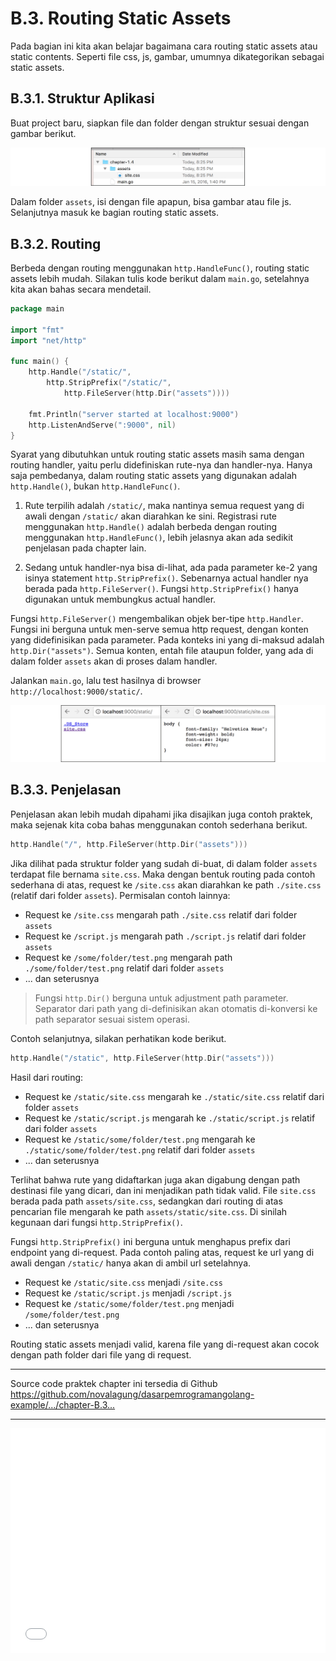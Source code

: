 # B.3. Routing Static Assets

Pada bagian ini kita akan belajar bagaimana cara routing static assets atau static contents. Seperti file css, js, gambar, umumnya dikategorikan sebagai static assets.

## B.3.1. Struktur Aplikasi

Buat project baru, siapkan file dan folder dengan struktur sesuai dengan gambar berikut.

![Structure](images/B_routing_static_assets_1_structure.png)

Dalam folder `assets`, isi dengan file apapun, bisa gambar atau file js. Selanjutnya masuk ke bagian routing static assets.

## B.3.2. Routing

Berbeda dengan routing menggunakan `http.HandleFunc()`, routing static assets lebih mudah. Silakan tulis kode berikut dalam `main.go`, setelahnya kita akan bahas secara mendetail.

```go
package main

import "fmt"
import "net/http"

func main() {
    http.Handle("/static/",
        http.StripPrefix("/static/",
            http.FileServer(http.Dir("assets"))))

    fmt.Println("server started at localhost:9000")
    http.ListenAndServe(":9000", nil)
}
```

Syarat yang dibutuhkan untuk routing static assets masih sama dengan routing handler, yaitu perlu didefiniskan rute-nya dan handler-nya. Hanya saja pembedanya, dalam routing static assets yang digunakan adalah `http.Handle()`, bukan `http.HandleFunc()`.

 1. Rute terpilih adalah `/static/`, maka nantinya semua request yang di awali dengan `/static/` akan diarahkan ke sini. Registrasi rute menggunakan `http.Handle()` adalah berbeda dengan routing menggunakan `http.HandleFunc()`, lebih jelasnya akan ada sedikit penjelasan pada chapter lain.

 2. Sedang untuk handler-nya bisa di-lihat, ada pada parameter ke-2 yang isinya statement `http.StripPrefix()`. Sebenarnya actual handler nya berada pada `http.FileServer()`. Fungsi `http.StripPrefix()` hanya digunakan untuk membungkus actual handler.

Fungsi `http.FileServer()` mengembalikan objek ber-tipe `http.Handler`. Fungsi ini berguna untuk men-serve semua http request, dengan konten yang didefinisikan pada parameter. Pada konteks ini yang di-maksud adalah `http.Dir("assets")`. Semua konten, entah file ataupun folder, yang ada di dalam folder `assets` akan di proses dalam handler.

Jalankan `main.go`, lalu test hasilnya di browser `http://localhost:9000/static/`.

![Structure](images/B_routing_static_assets_2_preview.png)

## B.3.3. Penjelasan

Penjelasan akan lebih mudah dipahami jika disajikan juga contoh praktek, maka sejenak kita coba bahas menggunakan contoh sederhana berikut.

```go
http.Handle("/", http.FileServer(http.Dir("assets")))
```

Jika dilihat pada struktur folder yang sudah di-buat, di dalam folder `assets` terdapat file bernama `site.css`. Maka dengan bentuk routing pada contoh sederhana di atas, request ke `/site.css` akan diarahkan ke path `./site.css` (relatif dari folder `assets`). Permisalan contoh lainnya:

 * Request ke `/site.css` mengarah path `./site.css` relatif dari folder `assets`
 * Request ke `/script.js` mengarah path `./script.js` relatif dari folder `assets`
 * Request ke `/some/folder/test.png` mengarah path `./some/folder/test.png` relatif dari folder `assets`
 * ... dan seterusnya

> Fungsi `http.Dir()` berguna untuk adjustment path parameter. Separator dari path yang di-definisikan akan otomatis di-konversi ke path separator sesuai sistem operasi.

Contoh selanjutnya, silakan perhatikan kode berikut.

```go
http.Handle("/static", http.FileServer(http.Dir("assets")))
```

Hasil dari routing:

 * Request ke `/static/site.css` mengarah ke `./static/site.css` relatif dari folder `assets`
 * Request ke `/static/script.js` mengarah ke `./static/script.js` relatif dari folder `assets`
 * Request ke `/static/some/folder/test.png` mengarah ke `./static/some/folder/test.png` relatif dari folder `assets`
 * ... dan seterusnya

Terlihat bahwa rute yang didaftarkan juga akan digabung dengan path destinasi file yang dicari, dan ini menjadikan path tidak valid. File `site.css` berada pada path `assets/site.css`, sedangkan dari routing di atas pencarian file mengarah ke path `assets/static/site.css`. Di sinilah kegunaan dari fungsi `http.StripPrefix()`.

Fungsi `http.StripPrefix()` ini berguna untuk menghapus prefix dari endpoint yang di-request. Pada contoh paling atas, request ke url yang di awali dengan `/static/` hanya akan di ambil url setelahnya.

 * Request ke `/static/site.css` menjadi `/site.css`
 * Request ke `/static/script.js` menjadi `/script.js`
 * Request ke `/static/some/folder/test.png` menjadi `/some/folder/test.png`
 * ... dan seterusnya

Routing static assets menjadi valid, karena file yang di-request akan cocok dengan path folder dari file yang di request.

---

<div class="source-code-link">
    <div class="source-code-link-message">Source code praktek chapter ini tersedia di Github</div>
    <a href="https://github.com/novalagung/dasarpemrogramangolang-example/tree/master/chapter-B.3-routing-static-assets">https://github.com/novalagung/dasarpemrogramangolang-example/.../chapter-B.3...</a>
</div>

---

<iframe src="partial/ebooks.html" width="100%" height="360px" frameborder="0" scrolling="no"></iframe>
